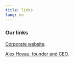 ```yaml
---
title: links
lang: en
---
```


### Our links

[Corporate website](https://cto-bro.com).

[Alex Hoyau, founder and CEO](https://www.linkedin.com/in/webappdev/).
